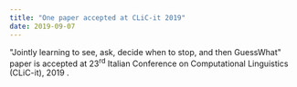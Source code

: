 ```yaml
---
title: "One paper accepted at CLiC-it 2019"
date: 2019-09-07
---
```


<!--more-->
"Jointly learning to see, ask, decide when to stop, and then GuessWhat" paper is accepted at 23<sup>rd</sup> Italian Conference on Computational Linguistics (CLiC-it), 2019 . 
